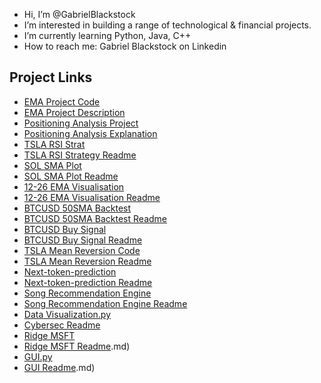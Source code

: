 -  Hi, I’m @GabrielBlackstock
- I’m interested in building a range of technological & financial projects.
- I’m currently learning Python, Java, C++
- How to reach me: Gabriel Blackstock on Linkedin

## Project Links
- [EMA Project Code](EMA%20Project.md)
- [EMA Project Description](EMA%20Project%20Description.md)
- [Positioning Analysis Project](https://github.com/GabrielBlackstock/GabrielBlackstock/blob/main/PositioningAnalysis.ipynb)
- [Positioning Analysis Explanation](https://github.com/GabrielBlackstock/GabrielBlackstock/blob/main/PositioningAnalysis(Readme).md)
- [TSLA RSI Strat](https://github.com/GabrielBlackstock/GabrielBlackstock/blob/main/TSLA%20RSI%20Strat)
- [TSLA RSI Strategy Readme](https://github.com/GabrielBlackstock/GabrielBlackstock/blob/main/TSLA%20RSI%20Strategy%20(readme).md)
- [SOL SMA Plot](https://github.com/GabrielBlackstock/GabrielBlackstock/blob/main/$SOL%20SMA%20Plot)
- [SOL SMA Plot Readme](https://github.com/GabrielBlackstock/GabrielBlackstock/blob/main/$SOL%20SMA%20Plot%20(ReadMe).md)
- [12-26 EMA Visualisation](https://github.com/GabrielBlackstock/GabrielBlackstock/blob/main/12-26%20EMA%20Visualisation)
- [12-26 EMA Visualisation Readme](https://github.com/GabrielBlackstock/GabrielBlackstock/blob/main/12-26%20EMA%20Trend%20Visualisation%20(Readme).md)
- [BTCUSD 50SMA Backtest](https://github.com/GabrielBlackstock/GabrielBlackstock/blob/main/BTCUSD%2050SMA%20Backtest)
- [BTCUSD 50SMA Backtest Readme](https://github.com/GabrielBlackstock/GabrielBlackstock/blob/main/BTCUSD%2050SMA%20Backtest%20lot%20(ReadMe).md)
- [BTCUSD Buy Signal](https://github.com/GabrielBlackstock/GabrielBlackstock/blob/main/BTCUSD%20Buy%20Signal)
- [BTCUSD Buy Signal Readme](https://github.com/GabrielBlackstock/GabrielBlackstock/blob/main/BTCUSD%20Buy%20Signal%20(ReadMe).md)
- [TSLA Mean Reversion Code](https://github.com/GabrielBlackstock/TSLA-Mean-Reversion/blob/main/TSLA%20Mean%20Reversion%20Code)
- [TSLA Mean Reversion Readme](https://github.com/GabrielBlackstock/TSLA-Mean-Reversion/blob/main/TSLA%20Mean%20Reversion%20readme.md)
- [Next-token-prediction](https://github.com/GabrielBlackstock/Next-token-prediction---GPT2/blob/main/Next-token-prediction)
- [Next-token-prediction Readme](https://github.com/GabrielBlackstock/Next-token-prediction---GPT2/blob/main/Next-token-prediction%20readme.md)
- [Song Recommendation Engine](https://github.com/GabrielBlackstock/Song-Recommendation-Engine/blob/main/Song%20Recommendation%20Engine)
- [Song Recommendation Engine Readme](https://github.com/GabrielBlackstock/Song-Recommendation-Engine/blob/main/Song%20recommendation%20engine%20readme.md)
- [Data Visualization.py](https://github.com/GabrielBlackstock/Cybersecurity-Data-Visualisation-/blob/main/Data%20Visualization.py)
- [Cybersec Readme](https://github.com/GabrielBlackstock/Cybersecurity-Data-Visualisation-/blob/main/Cybersec%20readme.md)
- [Ridge MSFT](https://github.com/GabrielBlackstock/Ridge-MSFT/blob/main/ridge%20msft)
- [Ridge MSFT Readme](https://github.com/GabrielBlackstock/Ridge-MSFT/blob/main/ridge%20readme).md)
- [GUI.py](https://github.com/GabrielBlackstock/Project-Gui/blob/main/gui.py)
- [GUI Readme](https://github.com/GabrielBlackstock/Project-Gui/blob/main/gui%20readme).md)
